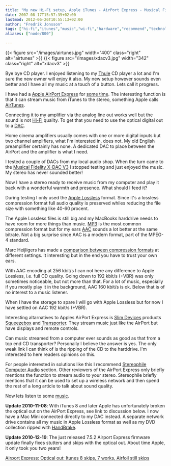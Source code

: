 ```yaml
---
title: "My new Hi-Fi setup, Apple iTunes - AirPort Express - Musical Fidelity X-DAC V3"
date: 2007-08-17T15:57:35+02:00
lastmod: 2012-06-26T10:55:13+02:00
author: "Fredrik Jonsson"
tags: ["hi-fi","itunes","music","wi-fi","hardware","recommend","technology"]
aliases: ["node/800"]

---
```


{{< figure src="/images/airtunes.jpg" width="400" class="right" alt="airtunes" >}}
{{< figure src="/images/xdacv3.jpg" width="342" class="right" alt="xdacv3" >}}

Bye bye CD player. I enjoyed listening to my [Thule](http://www.thule-audio.dk/) CD player a lot and I'm sure the new owner will enjoy it also. My new setup however sounds even better and I have all my music at a touch of a button. Lets call it progress.

I have had a [Apple AirPort Express](http://www.apple.com/airportexpress/) for [some time](/node/658). The interesting function is that it can stream music from iTunes to the stereo, something Apple calls [AirTunes](http://www.apple.com/airportexpress/airtunes.html).

Connecting it to my amplifier via the analog line out works well but the sound is not [Hi-Fi](http://en.wikipedia.org/wiki/High_fidelity "High Fidelity") quality. To get that you need to use the optical digital out to a [DAC](http://en.wikipedia.org/wiki/Digital-to-analog_converter "Digital to analog converter").

Home cinema amplifiers usually comes with one or more digital inputs but two channel amplifiers, what I'm interested in, does not. My old English preamplifier certainly has none. A dedicated DAC to place between the AirPort and the amplifier is what I need.

I tested a couple of DACs from my local audio shop. When the turn came to the [Musical Fidelity X-DAC V3](http://www.musicalfidelity.com/products/smlx/xdacv3.html) I stopped testing and just enjoyed the music. My stereo has never sounded better!

Now I have a stereo ready to receive music from my computer and play it back with a wonderful warmth and presence. What should I feed it?

During testing I only used the [Apple Lossless](http://en.wikipedia.org/wiki/Apple_Lossless) format. Since it's a lossless compression format full audio quality is preserved whiles reducing the file size with something like 40-60 procent.

The Apple Lossless files is still big and my MacBooks harddrive needs to have room for more things than music. [MP3](http://en.wikipedia.org/wiki/MP3 "MPEG-1 Audio Layer 3") is the most common compression format but for my ears [AAC](http://en.wikipedia.org/wiki/Advanced_Audio_Coding "Advanced Audio Coding") sounds a lot better at the same bitrate. Not a big surprise since AAC is a modern format, part of the MPEG-4 standard.

Marc Heijligers has made a [comparison between compression formats](http://homepage.mac.com/marc.heijligers/audio/ipod/compression/compression.html) at different settings. It interesting but in the end you have to trust your own ears.

With AAC encoding at 256 kbit/s I can not here any difference to Apple Lossless, i.e. full CD quality. Going down to 192 kbit/s (+VBR) was only sometimes noticeable, but not more than that. For a lot of music, especially if you mostly play it in the background, AAC 160 kbit/s is ok. Below that is of no interest to a music listener.

When I have the storage to spare I will go with Apple Lossless but for now I have settled on AAC 192 kbit/s (+VBR).

Interesting altarnatives to Apples AirPort Express is [Slim Devices](http://www.slimdevices.com/) products [Squeezebox](http://www.slimdevices.com/pi_squeezebox.html) and [Transporter](http://www.slimdevices.com/pi_transporter.html). They stream music just like the AirPort but have displays and remote controls.

Can music streamed from a computer ever sounds as good as that from a top end CD transporter? Personally I believe the answer is yes. The only weak link I can think of is the ripping of the CD to the harddrive. I'm interested to here readers opinions on this.

For people interested in solutions like this I recommend [Stereophile Computer Audio](http://stereophile.com/computeraudio/) section. Other reviewers of the AirPort Express only briefly mentions the function to stream audio to your stereo. Stereophile briefly mentions that it can be used to set up a wireless network and then spend the rest of a long article to talk about sound quality.

Now lets listen to some [music](/wiki/fredrik/musicrecommendations).

**Update 2010-11-08**:  With iTunes 8 and later Apple has unfortunately broken the optical out on the AirPort Express, see link to discussion below. I now have a Mac Mini connected directly to my DAC instead. A separate network drive contains all my music in Apple Lossless format as well as my DVD collection ripped with [HandBrake](http://handbrake.fr/).

**Update 2010-12-19**: The just released 7.5.2 Airport Express firmware update finally fixes stutters and skips with the optical out. About time Apple, it only took you two years!

[Airport Express: Optical out: Itunes 8 skips, 7 works, Airfoil still skips](http://discussions.apple.com/thread.jspa?threadID=1877462&start=0&tstart=0)

